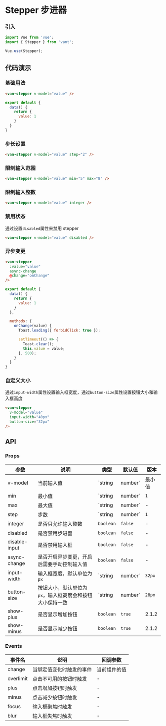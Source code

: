 # Stepper 步进器

### 引入

``` javascript
import Vue from 'vue';
import { Stepper } from 'vant';

Vue.use(Stepper);
```

## 代码演示

### 基础用法

```html
<van-stepper v-model="value" />
```

```javascript
export default {
  data() {
    return {
      value: 1
    }
  }
}
```

### 步长设置

```html
<van-stepper v-model="value" step="2" />
```

### 限制输入范围

```html
<van-stepper v-model="value" min="5" max="8" />
```

### 限制输入整数

```html
<van-stepper v-model="value" integer />
```

### 禁用状态

通过设置`disabled`属性来禁用 stepper

```html
<van-stepper v-model="value" disabled />
```

### 异步变更

```html
<van-stepper
  :value="value"
  async-change
  @change="onChange"
/>
```

```javascript
export default {
  data() {
    return {
      value: 1
    }
  },

  methods: {
    onChange(value) {
      Toast.loading({ forbidClick: true });

      setTimeout(() => {
        Toast.clear();
        this.value = value;
      }, 500);
    }
  }
}
```

### 自定义大小

通过`input-width`属性设置输入框宽度，通过`button-size`属性设置按钮大小和输入框高度

```html
<van-stepper
  v-model="value"
  input-width="40px"
  button-size="32px"
/>
```

## API

### Props

| 参数 | 说明 | 类型 | 默认值 | 版本 |
|------|------|------|------|------|
| v-model | 当前输入值 | `string | number` | 最小值 | - |
| min | 最小值 | `string | number` | `1` | - |
| max | 最大值 | `string | number` | - | - |
| step | 步数 | `string | number` | `1` | - |
| integer | 是否只允许输入整数 | `boolean` | `false` | - |
| disabled | 是否禁用步进器 | `boolean` | `false` | - |
| disable-input | 是否禁用输入框 | `boolean` | `false` | - |
| async-change | 是否开启异步变更，开启后需要手动控制输入值 | `boolean` | `false` | - |
| input-width | 输入框宽度，默认单位为`px` | `string | number` | `32px` | 1.6.13 |
| button-size | 按钮大小，默认单位为`px`，输入框高度会和按钮大小保持一致 | `string | number` | `28px` | 2.0.5 |
| show-plus | 是否显示增加按钮 | `boolean` | `true` | 2.1.2 |
| show-minus | 是否显示减少按钮 | `boolean` | `true` | 2.1.2 |

### Events

| 事件名 | 说明 | 回调参数 |
|------|------|------|
| change | 当绑定值变化时触发的事件 | 当前组件的值 |
| overlimit | 点击不可用的按钮时触发 | - |
| plus | 点击增加按钮时触发 | - |
| minus | 点击减少按钮时触发 | - |
| focus | 输入框聚焦时触发 | - |
| blur | 输入框失焦时触发 | - |
